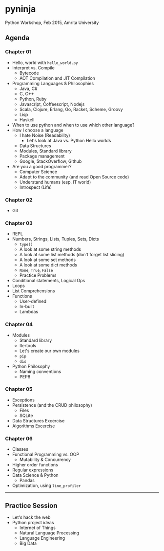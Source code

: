 # pyninja
Python Workshop, Feb 2015, Amrita University 

## Agenda


### Chapter 01

* Hello, world with `hello_world.py`
* Interpret vs. Compile
    - Bytecode
    - AOT Compilation and JIT Compilation
* Programming Languages & Philosophies
    - Java, C#
    - C, C++
    - Python, Ruby
    - Javascript, Coffeescript, Nodejs
    - Scala, Clojure, Erlang, Go, Racket, Scheme, Groovy
    - Lisp
    - Haskell
* When to use python and when to use which other language?
* How I choose a language
    - I hate Noise (Readability)
        + Let's look at Java vs. Python Hello worlds
    - Data Structures
    - Modules, Standard library
    - Package management
    - Google, StackOverflow, Github
* Are you a good programmer?
    - Computer Science
    - Adapt to the community (and read Open Source code)
    - Understand humans (esp. IT world)
    - Introspect (Life)

### Chapter 02

* Git

### Chapter 03

* REPL
* Numbers, Strings, Lists, Tuples, Sets, Dicts
    - `type()`
    - A look at some string methods
    - A look at some list methods (don't forget list slicing)
    - A look at some set methods
    - A look at some dict methods
    - `None`, `True`, `False`
    - Practice Problems
* Conditional statements, Logical Ops
* Loops
* List Comprehensions
* Functions
    - User-defined
    - In-built
    - Lambdas

### Chapter 04

* Modules
    - Standard library
    - Itertools
    - Let's create our own modules
    - `pip`
    - `dis`
* Python Philosophy
    - Naming conventions
    - PEP8

### Chapter 05

* Exceptions
* Persistence (and the CRUD philosophy)
    - Files
    - SQLite
* Data Structures Excercise
* Algorithms Excercise

### Chapter 06

* Classes
* Functional Programming vs. OOP
    - Mutability & Concurrency
* Higher order functions
* Regular expressions
* Data Science & Python
    - Pandas
* Optimization, using `line_profiler`

---

## Practice Session

* Let's hack the web
* Python project ideas
    - Internet of Things
    - Natural Language Processing
    - Language Engineering
    - Big Data